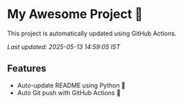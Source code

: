 # My Awesome Project 🚀

This project is automatically updated using GitHub Actions.

_Last updated: 2025-05-13 14:59:05 IST_

## Features
- Auto-update README using Python 🐍
- Auto Git push with GitHub Actions 🤖
